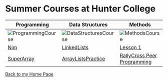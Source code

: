# Summer Courses at Hunter College

|Programming|Data Structures|Methods|
|-----------|---------------|-------|
|![ProgrammingCourse](https://user-images.githubusercontent.com/45575196/180843356-7569dc29-9876-46d2-a2b4-efcec1aadb6e.png)|![DataStructuresCourse](https://user-images.githubusercontent.com/45575196/180843508-100bb283-4568-423d-87eb-4b2bdda133e8.png)|![MethodsCourse](https://user-images.githubusercontent.com/45575196/180844928-2e78836b-e440-4b06-8dbf-d62c751d8d7d.png)|
|[Nim](https://github.com/hunter-teacher-cert/cohort-3-summer-work-DrydenArt/blob/master/programming/1/Nim.java)|[LinkedLists](https://github.com/hunter-teacher-cert/cohort-3-summer-work-DrydenArt/blob/master/ds/linkedlists/LinkedList.java)|[Lesson 1](https://github.com/hunter-teacher-cert/cohort-3-summer-work-DrydenArt/blob/master/methods/01_lesson/01Lesson.pdf)|
|[SuperArray](https://github.com/hunter-teacher-cert/cohort-3-summer-work-DrydenArt/blob/master/programming/6/sa/SuperArray.java)|[ArrayListsPractice](https://github.com/hunter-teacher-cert/cohort-3-summer-work-DrydenArt/blob/master/ds/arraylists/AlPractice.java)|[RallyCross Peer Programming](https://github.com/hunter-teacher-cert/cohort-3-summer-work-DrydenArt/blob/master/methods/toolbox/RallyCross_PP/RallyCross.java)|

[Back to my Home Page](index.md)



